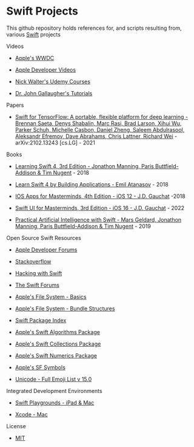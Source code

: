 # Swift Projects

This github repository holds references for, and scripts resulting from, various [Swift](https://www.apple.com/swift/) projects  

Videos

* [Apple's WWDC](https://developer.apple.com/wwdc22/)

* [Apple Developer Videos](https://developer.apple.com/videos/all-videos/)

* [Nick Walter's Udemy Courses](https://www.udemy.com/user/nicholaswalter2/)

* [Dr. John Gallaugher's Tutorials](https://gallaugher.com)

Papers

* [Swift for TensorFlow: A portable, flexible platform for deep learning - Brennan Saeta, Denys Shabalin, Marc Rasi, Brad Larson, Xihui Wu, Parker Schuh, Michelle Casbon, Daniel Zheng, Saleem Abdulrasool, Aleksandr Efremov, Dave Abrahams, Chris Lattner, Richard Wei](https://arxiv.org/abs/2102.13243) - arXiv:2102.13243 [cs.LG] - 2021

Books

* [Learning Swift 4, 3rd Edition - Jonathon Manning, Paris Buttfield-Addison & Tim Nugent](https://www.oreilly.com/library/view/learning-swift-3rd/9781491987568/) - 2018

* [Learn Swift 4 by Building Applications - Emil Atanasov](https://www.packtpub.com/product/learn-swift-by-building-applications/9781786463920) - 2018

* [IOS Apps for Masterminds, 4th Edition - iOS 12 - J.D. Gauchat](https://www.formasterminds.com/books.php) -2018

* [Swift UI for Masterminds, 3rd Edition - iOS 16 - J.D. Gauchat](https://www.formasterminds.com/books.php) - 2022

* [Practical Artificial Intelligence with Swift - Mars Geldard, Jonathon Manning, Paris Buttfield-Addison & Tim Nugent](https://www.oreilly.com/library/view/practical-artificial-intelligence/9781492044802/) - 2019

Open Source Swift Resources

* [Apple Developer Forums](https://developer.apple.com/forums/)

* [Stackoverflow](https://stackoverflow.com/questions/tagged/swift)

* [Hacking with Swift](https://www.hackingwithswift.com)

* [The Swift Forums](https://forums.swift.org)

* [Apple's File System - Basics](https://developer.apple.com/library/archive/documentation/FileManagement/Conceptual/FileSystemProgrammingGuide/FileSystemOverview/FileSystemOverview.html#//apple_ref/doc/uid/TP40010672-CH2-SW12)

* [Apple's File System - Bundle Structures](https://developer.apple.com/library/archive/documentation/CoreFoundation/Conceptual/CFBundles/BundleTypes/BundleTypes.html#//apple_ref/doc/uid/10000123i-CH101-SW13)

* [Swift Package Index](https://swiftpackageindex.com)

* [Apple's Swift Algorithms Package](https://github.com/apple/swift-algorithms)

* [Apple's Swift Collections Package](https://github.com/apple/swift-collections)

* [Apple's Swift Numerics Package](https://github.com/apple/swift-numerics)

* [Apple's SF Symbols](https://developer.apple.com/sf-symbols/)

* [Unicode - Full Emoji List v 15.0](https://unicode.org/emoji/charts/full-emoji-list.html)

Integrated Development Environments

* [Swift Playgrounds - iPad & Mac](https://www.apple.com/swift/playgrounds/)

* [Xcode - Mac](https://developer.apple.com/xcode/)  

License

* [MIT](https://choosealicense.com/licenses/mit/)

